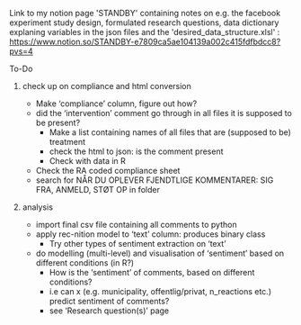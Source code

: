 Link to my notion page 'STANDBY' containing notes on e.g. the facebook experiment study design, formulated research questions, data dictionary explaning variables in the json files and the 'desired_data_structure.xlsl'  : https://www.notion.so/STANDBY-e7809ca5ae104139a002c415fdfbdcc8?pvs=4 

To-Do

1. check up on compliance and html conversion
    - Make ‘compliance’ column, figure out how?
    - did the ‘intervention’ comment go through in all files it is supposed to be present?
        - Make a list containing names of all files that are (supposed to be) treatment
        - check the html to json: is the comment present
        - Check with data in R
    - Check the RA coded compliance sheet
    - search for NÅR DU OPLEVER FJENDTLIGE KOMMENTARER: SIG FRA, ANMELD, STØT OP in folder
    
2. analysis
    - import final csv file containing all comments to python
    - apply rec-nition model to ‘text’ column: produces binary class
        - Try other types of sentiment extraction on ‘text’
    - do modelling (multi-level) and visualisation of ‘sentiment’ based on different conditions (in R?)
        - How is the ‘sentiment’ of comments, based on different conditions?
        - i.e can x (e.g. municipality, offentlig/privat, n_reactions etc.) predict sentiment of comments?
        - see ‘Research question(s)’ page
